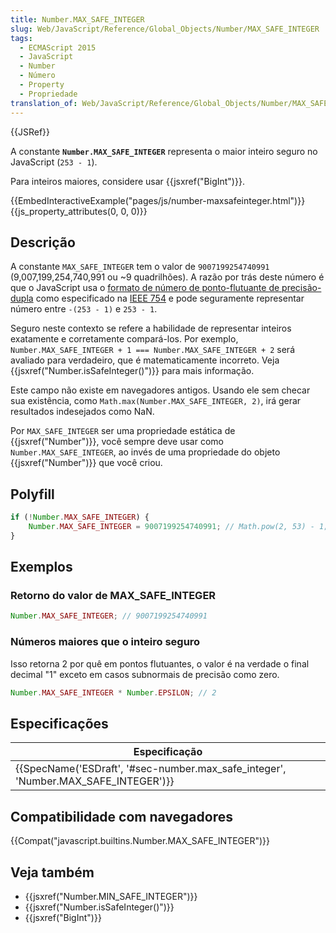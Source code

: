 ```yaml
---
title: Number.MAX_SAFE_INTEGER
slug: Web/JavaScript/Reference/Global_Objects/Number/MAX_SAFE_INTEGER
tags:
  - ECMAScript 2015
  - JavaScript
  - Number
  - Número
  - Property
  - Propriedade
translation_of: Web/JavaScript/Reference/Global_Objects/Number/MAX_SAFE_INTEGER
---
```

{{JSRef}}

A constante **`Number.MAX_SAFE_INTEGER`** representa o maior inteiro seguro no JavaScript (`253 - 1`).

Para inteiros maiores, considere usar {{jsxref("BigInt")}}.

{{EmbedInteractiveExample("pages/js/number-maxsafeinteger.html")}}{{js_property_attributes(0, 0, 0)}}

## Descrição

A constante `MAX_SAFE_INTEGER` tem o valor de `9007199254740991` (9,007,199,254,740,991 ou \~9 quadrilhões). A razão por trás deste número é que o JavaScript usa o [formato de número de ponto-flutuante de precisão-dupla](https://en.wikipedia.org/wiki/Double_precision_floating-point_format) como especificado na [IEEE 754](https://en.wikipedia.org/wiki/IEEE_floating_point) e pode seguramente representar número entre `-(253 - 1)` e `253 - 1`.

Seguro neste contexto se refere a habilidade de representar inteiros exatamente e corretamente compará-los. Por exemplo, `Number.MAX_SAFE_INTEGER + 1 === Number.MAX_SAFE_INTEGER + 2` será avaliado para verdadeiro, que é matematicamente incorreto. Veja {{jsxref("Number.isSafeInteger()")}} para mais informação.

Este campo não existe em navegadores antigos. Usando ele sem checar sua existência, como `Math.max(Number.MAX_SAFE_INTEGER, 2)`, irá gerar resultados indesejados como NaN.

Por `MAX_SAFE_INTEGER` ser uma propriedade estática de {{jsxref("Number")}}, você sempre deve usar como `Number.MAX_SAFE_INTEGER`, ao invés de uma propriedade do objeto {{jsxref("Number")}} que você criou.

## Polyfill

```js
if (!Number.MAX_SAFE_INTEGER) {
    Number.MAX_SAFE_INTEGER = 9007199254740991; // Math.pow(2, 53) - 1;
}
```

## Exemplos

### Retorno do valor de MAX_SAFE_INTEGER

```js
Number.MAX_SAFE_INTEGER; // 9007199254740991
```

### Números maiores que o inteiro seguro

Isso retorna 2 por quê em pontos flutuantes, o valor é na verdade o final decimal "1" exceto em casos subnormais de precisão como zero.

```js
Number.MAX_SAFE_INTEGER * Number.EPSILON; // 2
```

## Especificações

| Especificação                                                                                                |
| ------------------------------------------------------------------------------------------------------------ |
| {{SpecName('ESDraft', '#sec-number.max_safe_integer', 'Number.MAX_SAFE_INTEGER')}} |

## Compatibilidade com navegadores

{{Compat("javascript.builtins.Number.MAX_SAFE_INTEGER")}}

## Veja também

- {{jsxref("Number.MIN_SAFE_INTEGER")}}
- {{jsxref("Number.isSafeInteger()")}}
- {{jsxref("BigInt")}}
